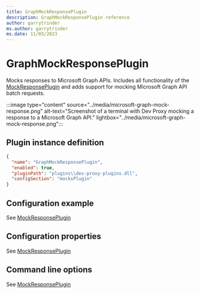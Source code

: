 ```yaml
---
title: GraphMockResponsePlugin
description: GraphMockResponsePlugin reference
author: garrytrinder
ms.author: garrytrinder
ms.date: 11/03/2023
---
```


# GraphMockResponsePlugin

Mocks responses to Microsoft Graph APIs. Includes all functionality of the [MockResponsePlugin](./MockResponsePlugin.md) and adds support for mocking Microsoft Graph API batch requests.

:::image type="content" source="../media/microsoft-graph-mock-response.png" alt-text="Screenshot of a terminal with Dev Proxy mocking a response to a Microsoft Graph API." lightbox="../media/microsoft-graph-mock-response.png":::

## Plugin instance definition

```json
{
  "name": "GraphMockResponsePlugin",
  "enabled": true,
  "pluginPath": "plugins\\dev-proxy-plugins.dll",
  "configSection": "mocksPlugin"
}
```

## Configuration example

See [MockResponsePlugin](./MockResponsePlugin.md)

## Configuration properties

See [MockResponsePlugin](./MockResponsePlugin.md)

## Command line options

See [MockResponsePlugin](./MockResponsePlugin.md)

